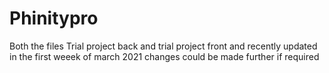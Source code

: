 # Phinitypro
Both the files Trial project back and trial project front and recently updated in the first weeek of march 2021
changes could be made further if required 
